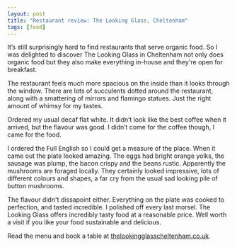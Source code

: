 ```yaml
---
layout: post
title: "Restaurant review: The Looking Glass, Cheltenham"
tags: [food]
---
```


It’s still surprisingly hard to find restaurants that serve organic food. So I was delighted to discover The Looking Glass in Cheltenham not only does organic food but they also make everything in-house and they're open for breakfast.

The restaurant feels much more spacious on the inside than it looks through the window. There are lots of succulents dotted around the restaurant, along with a smattering of mirrors and flamingo statues. Just the right amount of whimsy for my tastes.

Ordered my usual decaf flat white. It didn’t look like the best coffee when it arrived, but the flavour was good. I didn’t come for the coffee though, I came for the food.

I ordered the Full English so I could get a measure of the place. When it came out the plate looked amazing. The eggs had bright orange yolks, the sausage was plump, the bacon crispy and the beans rustic. Apparently the mushrooms are foraged locally. They certainly looked impressive, lots of different colours and shapes, a far cry from the usual sad looking pile of button mushrooms.

The flavour didn't dissapoint either. Everything on the plate was cooked to perfection, and tasted incredible. I polished off every last morsel. The Looking Glass offers incredibly tasty food at a reasonable price. Well worth a visit if you like your food sustainable and delicious.

Read the menu and book a table at [thelookingglasscheltenham.co.uk](https://thelookingglasscheltenham.co.uk/).
